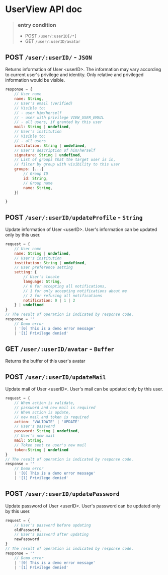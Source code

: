 # UserView API doc

> ### entry condition
> + POST `/user/:userID[/*]`
> + GET `/user/:userID/avatar`

## POST  `/user/:userID/` - `JSON`

Returns information of User &lt;userID&gt;.
The information may vary according to current user's privilege and identity. Only relative and privileged information would be visible.
```js
response = {
	// User name
	name: String,
	// User's email (verified)
	// Visible to: 
	// - user him/herself
	// - user with privilege VIEW_USER_EMAIL
	// - all users, if granted by this user
	mail: String | undefined,
	// User's institution
	// Visible to: 
	// - all users
	institution: String | undefined,
	// User's description of him/herself
	signature: String | undefined,
	// List of groups that the target user is in,
	// filter by group with visibility to this user
	groups: [...{
        // Group ID
        id: String,
        // Group name
        name: String,
    }]

}
```

## POST  `/user/:userID/updateProfile` - `String`

Update information of User &lt;userID&gt;.
User's information can be updated only by this user.
```js
request = {
	// User name
	name: String | undefined,
	// User's institution
	institution: String | undefined,
	// User preference setting
	setting: {
		// User's locale
		language: String,
		// 0 for accepting all notifications,
		// 1 for only accepting notifications about me
		// 2 for refusing all notifications
		notification: 0 | 1 | 2
	} | undefined
}
// The result of operation is indicated by response code.
response = ''
	// Demo error
	| '[0] This is a demo error message'
	| '[1] Privilege denied'

```

## GET `/user/:userID/avatar` - `Buffer`
Returns the buffer of this user's avatar

## POST `/user/:userID/updateMail`

Update mail of User &lt;userID&gt;.
User's mail can be updated only by this user.
```js
request = {
	// When action is validate,
	// password and new mail is required
	// When action is update,
	// new mail and token is required
	action: 'VALIDATE' | 'UPDATE'
	// User's password
	password: String | undefined,
	// User's new mail
	mail: String,
	// Token sent to user's new mail
	token:String | undefined
}
// The result of operation is indicated by response code.
response = ''
	// Demo error
	| '[0] This is a demo error message'
	| '[1] Privilege denied'

```
## POST `/user/:userID/updatePassword`

Update password of User &lt;userID&gt;.
User's password can be updated only by this user.
```js
request = {
	// User's password before updating
	oldPassword,
	// User's password after updating
	newPassword
}
// The result of operation is indicated by response code.
response = ''
	// Demo error
	| '[0] This is a demo error message'
	| '[1] Privilege denied'

```